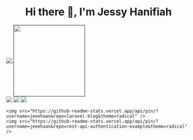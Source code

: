 <h1 align="center">Hi there 👋, I'm Jessy Hanifiah</h1>
<!-- <img src="https://github-readme-stats.vercel.app/api?username=jeeehaan&count_private=true&show_icons=true&theme=radical" />
<img src="https://github-readme-stats.vercel.app/api/top-langs/?username=jeeehaan&&count_private=true&theme=radical" /> -->

<a href="">
    <img align="center" src="https://github-readme-stats.vercel.app/api?username=jeeehaan&count_private=true&show_icons=true&theme=radical" />
  </a>
 <a href="">
    <img align="center" height="195" src="https://github-readme-stats.vercel.app/api/top-langs/?username=jeeehaan&&count_private=true&theme=radical" />
 </a>
 
<!-- frontend -->
<div align="left">
    <img src="https://github-readme-stats.vercel.app/api/pin/?username=jeeehaan&repo=huddle-landing-page&theme=radical" />
    <img src="https://github-readme-stats.vercel.app/api/pin/?username=jeeehaan&repo=3-column-preview-card-component&theme=radical" />
    <img src="https://github-readme-stats.vercel.app/api/pin/?username=jeeehaan&repo=intro-component-with-signup-form&theme=radical" />
</div>
<!-- end frontend  -->

<!-- backend  -->
    <img src="https://github-readme-stats.vercel.app/api/pin/?username=jeeehaan&repo=laravel-blog&theme=radical" />
    <img src="https://github-readme-stats.vercel.app/api/pin/?username=jeeehaan&repo=rest-api-authentication-example&theme=radical" />
<!-- endbackend  -->



<!--
**jeeehaan/jeeehaan** is a ✨ _special_ ✨ repository because its `README.md` (this file) appears on your GitHub profile.

Here are some ideas to get you started:

- 🔭 I’m currently working on ...
- 🌱 I’m currently learning ...
- 👯 I’m looking to collaborate on ...
- 🤔 I’m looking for help with ...
- 💬 Ask me about ...
- 📫 How to reach me: ...
- 😄 Pronouns: ...
- ⚡ Fun fact: ...
-->
